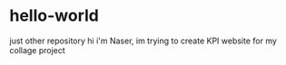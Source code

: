 # hello-world
just other repository 
hi i'm Naser, im trying to create KPI website for my collage project 
